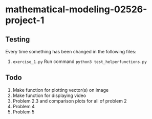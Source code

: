 # mathematical-modeling-02526-project-1

## Testing
Every time something has been changed in the following files:
1. `exercise_1.py`
Run command `python3 test_helperfunctions.py`

## Todo
1. Make function for plotting vector(s) on image
2. Make function for displaying video
3. Problem 2.3 and comparison plots for all of problem 2
4. Problem 4
5. Problem 5




